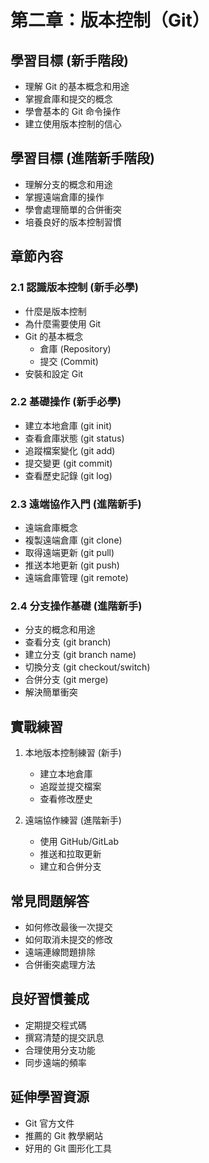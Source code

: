 # 第二章：版本控制（Git）

## 學習目標 (新手階段)
- 理解 Git 的基本概念和用途
- 掌握倉庫和提交的概念
- 學會基本的 Git 命令操作
- 建立使用版本控制的信心

## 學習目標 (進階新手階段)
- 理解分支的概念和用途
- 掌握遠端倉庫的操作
- 學會處理簡單的合併衝突
- 培養良好的版本控制習慣

## 章節內容

### 2.1 認識版本控制 (新手必學)
- 什麼是版本控制
- 為什麼需要使用 Git
- Git 的基本概念
  - 倉庫 (Repository)
  - 提交 (Commit)
- 安裝和設定 Git

### 2.2 基礎操作 (新手必學)
- 建立本地倉庫 (git init)
- 查看倉庫狀態 (git status)
- 追蹤檔案變化 (git add)
- 提交變更 (git commit)
- 查看歷史記錄 (git log)

### 2.3 遠端協作入門 (進階新手)
- 遠端倉庫概念
- 複製遠端倉庫 (git clone)
- 取得遠端更新 (git pull)
- 推送本地更新 (git push)
- 遠端倉庫管理 (git remote)

### 2.4 分支操作基礎 (進階新手)
- 分支的概念和用途
- 查看分支 (git branch)
- 建立分支 (git branch name)
- 切換分支 (git checkout/switch)
- 合併分支 (git merge)
- 解決簡單衝突

## 實戰練習
1. 本地版本控制練習 (新手)
   - 建立本地倉庫
   - 追蹤並提交檔案
   - 查看修改歷史

2. 遠端協作練習 (進階新手)
   - 使用 GitHub/GitLab
   - 推送和拉取更新
   - 建立和合併分支

## 常見問題解答
- 如何修改最後一次提交
- 如何取消未提交的修改
- 遠端連線問題排除
- 合併衝突處理方法

## 良好習慣養成
- 定期提交程式碼
- 撰寫清楚的提交訊息
- 合理使用分支功能
- 同步遠端的頻率

## 延伸學習資源
- Git 官方文件
- 推薦的 Git 教學網站
- 好用的 Git 圖形化工具